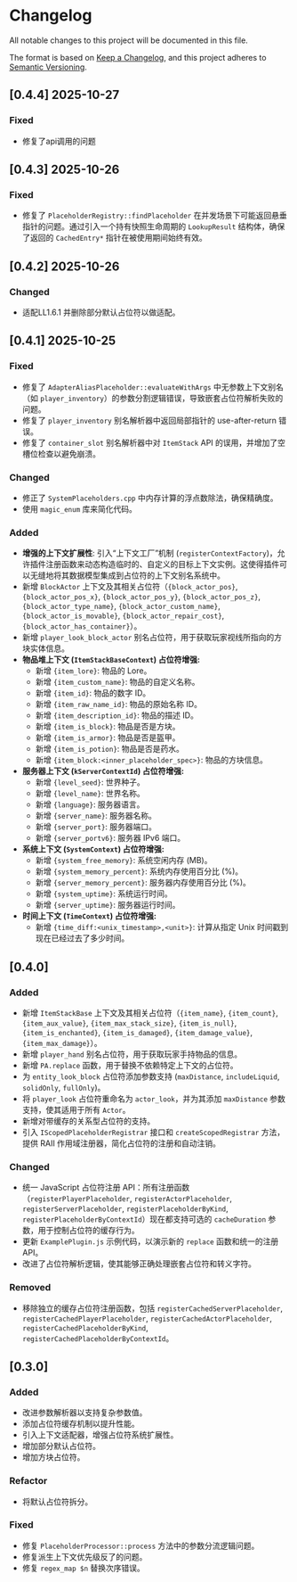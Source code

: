 # Changelog

All notable changes to this project will be documented in this file.

The format is based on [Keep a Changelog](https://keepachangelog.com/en/1.0.0/),
and this project adheres to [Semantic Versioning](https://semver.org/spec/v2.0.0.html).

## [0.4.4] 2025-10-27
### Fixed
- 修复了api调用的问题


## [0.4.3] 2025-10-26
### Fixed
- 修复了 `PlaceholderRegistry::findPlaceholder` 在并发场景下可能返回悬垂指针的问题。通过引入一个持有快照生命周期的 `LookupResult` 结构体，确保了返回的 `CachedEntry*` 指针在被使用期间始终有效。

## [0.4.2] 2025-10-26



### Changed
- 适配LL1.6.1 并删除部分默认占位符以做适配。

## [0.4.1] 2025-10-25

### Fixed
- 修复了 `AdapterAliasPlaceholder::evaluateWithArgs` 中无参数上下文别名（如 `player_inventory`）的参数分割逻辑错误，导致嵌套占位符解析失败的问题。
- 修复了 `player_inventory` 别名解析器中返回局部指针的 use-after-return 错误。
- 修复了 `container_slot` 别名解析器中对 `ItemStack` API 的误用，并增加了空槽位检查以避免崩溃。

### Changed
- 修正了 `SystemPlaceholders.cpp` 中内存计算的浮点数除法，确保精确度。
- 使用 `magic_enum` 库来简化代码。
### Added
- **增强的上下文扩展性**: 引入“上下文工厂”机制 (`registerContextFactory`)，允许插件注册函数来动态构造临时的、自定义的目标上下文实例。这使得插件可以无缝地将其数据模型集成到占位符的上下文别名系统中。
- 新增 `BlockActor` 上下文及其相关占位符（`{block_actor_pos}`, `{block_actor_pos_x}`, `{block_actor_pos_y}`, `{block_actor_pos_z}`, `{block_actor_type_name}`, `{block_actor_custom_name}`, `{block_actor_is_movable}`, `{block_actor_repair_cost}`, `{block_actor_has_container}`）。
- 新增 `player_look_block_actor` 别名占位符，用于获取玩家视线所指向的方块实体信息。
- **物品堆上下文 (`ItemStackBaseContext`) 占位符增强:**
    - 新增 `{item_lore}`: 物品的 Lore。
    - 新增 `{item_custom_name}`: 物品的自定义名称。
    - 新增 `{item_id}`: 物品的数字 ID。
    - 新增 `{item_raw_name_id}`: 物品的原始名称 ID。
    - 新增 `{item_description_id}`: 物品的描述 ID。
    - 新增 `{item_is_block}`: 物品是否是方块。
    - 新增 `{item_is_armor}`: 物品是否是盔甲。
    - 新增 `{item_is_potion}`: 物品是否是药水。
    - 新增 `{item_block:<inner_placeholder_spec>}`: 物品的方块信息。
- **服务器上下文 (`kServerContextId`) 占位符增强:**
    - 新增 `{level_seed}`: 世界种子。
    - 新增 `{level_name}`: 世界名称。
    - 新增 `{language}`: 服务器语言。
    - 新增 `{server_name}`: 服务器名称。
    - 新增 `{server_port}`: 服务器端口。
    - 新增 `{server_portv6}`: 服务器 IPv6 端口。
- **系统上下文 (`SystemContext`) 占位符增强:**
    - 新增 `{system_free_memory}`: 系统空闲内存 (MB)。
    - 新增 `{system_memory_percent}`: 系统内存使用百分比 (%)。
    - 新增 `{server_memory_percent}`: 服务器内存使用百分比 (%)。
    - 新增 `{system_uptime}`: 系统运行时间。
    - 新增 `{server_uptime}`: 服务器运行时间。
- **时间上下文 (`TimeContext`) 占位符增强:**
    - 新增 `{time_diff:<unix_timestamp>,<unit>}`: 计算从指定 Unix 时间戳到现在已经过去了多少时间。

## [0.4.0]

### Added
- 新增 `ItemStackBase` 上下文及其相关占位符（`{item_name}`, `{item_count}`, `{item_aux_value}`, `{item_max_stack_size}`, `{item_is_null}`, `{item_is_enchanted}`, `{item_is_damaged}`, `{item_damage_value}`, `{item_max_damage}`）。
- 新增 `player_hand` 别名占位符，用于获取玩家手持物品的信息。
- 新增 `PA.replace` 函数，用于替换不依赖特定上下文的占位符。
- 为 `entity_look_block` 占位符添加参数支持 (`maxDistance`, `includeLiquid`, `solidOnly`, `fullOnly`)。
- 将 `player_look` 占位符重命名为 `actor_look`，并为其添加 `maxDistance` 参数支持，使其适用于所有 `Actor`。
- 新增对带缓存的关系型占位符的支持。
- 引入 `IScopedPlaceholderRegistrar` 接口和 `createScopedRegistrar` 方法，提供 RAII 作用域注册器，简化占位符的注册和自动注销。

### Changed
- 统一 JavaScript 占位符注册 API：所有注册函数（`registerPlayerPlaceholder`, `registerActorPlaceholder`, `registerServerPlaceholder`, `registerPlaceholderByKind`, `registerPlaceholderByContextId`）现在都支持可选的 `cacheDuration` 参数，用于控制占位符的缓存行为。
- 更新 `ExamplePlugin.js` 示例代码，以演示新的 `replace` 函数和统一的注册 API。
- 改进了占位符解析逻辑，使其能够正确处理嵌套占位符和转义字符。

### Removed
- 移除独立的缓存占位符注册函数，包括 `registerCachedServerPlaceholder`, `registerCachedPlayerPlaceholder`, `registerCachedActorPlaceholder`, `registerCachedPlaceholderByKind`, `registerCachedPlaceholderByContextId`。

## [0.3.0]

### Added
- 改进参数解析器以支持复杂参数值。
- 添加占位符缓存机制以提升性能。
- 引入上下文适配器，增强占位符系统扩展性。
- 增加部分默认占位符。
- 增加方块占位符。

### Refactor
- 将默认占位符拆分。

### Fixed
- 修复 `PlaceholderProcessor::process` 方法中的参数分流逻辑问题。
- 修复派生上下文优先级反了的问题。
- 修复 `regex_map $n` 替换次序错误。
